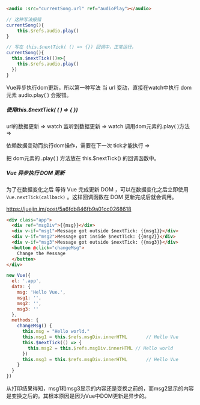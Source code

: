 ```html
<audio :src="currentSong.url" ref="audioPlay"></audio>
```

```js
// 这种写法报错
currentSong(){
    this.$refs.audio.play()
}
```

```js
// 写在 this.$nextTick( () => {}) 回调中，正常运行。
currentSong(){
  this.$nextTick(()=>{
    this.$refs.audio.play()
  })
}
```

Vue异步执行dom更新，所以第一种写法 当 url 变动，直接在watch中执行 dom 元素 audio.play( ) 会报错。

##### 使用this.$nextTick( ( ) => { }) 

url的数据更新 => watch 监听到数据更新 => watch 调用dom元素的.play( )方法 => 

依赖数据变动而执行dom操作，需要在下一次 tick才能执行 => 

把 dom元素的 .play( ) 方法放在 this.$nextTick() 的回调函数中。



##### Vue 异步执行 DOM 更新

为了在数据变化之后 等待 Vue 完成更新 DOM ，可以在数据变化之后立即使用`Vue.nextTick(callback)` 。这样回调函数在 DOM 更新完成后就会调用。

<https://juejin.im/post/5a6fdb846fb9a01cc0268618>

```html
<div class="app">
  <div ref="msgDiv">{{msg}}</div>
  <div v-if="msg1">Message got outside $nextTick: {{msg1}}</div>
  <div v-if="msg2">Message got inside $nextTick: {{msg2}}</div>
  <div v-if="msg3">Message got outside $nextTick: {{msg3}}</div>
  <button @click="changeMsg">
    Change the Message
  </button>
</div>
```

```js
new Vue({
  el: '.app',
  data: {
    msg: 'Hello Vue.',
    msg1: '',
    msg2: '',
    msg3: ''
  },
  methods: {
    changeMsg() {
      this.msg = "Hello world."
      this.msg1 = this.$refs.msgDiv.innerHTML		// Hello Vue
      this.$nextTick(() => {
        this.msg2 = this.$refs.msgDiv.innerHTML	// Hello world
      })
      this.msg3 = this.$refs.msgDiv.innerHTML		// Hello Vue
    }
  }
})
```

从打印结果得知，msg1和msg3显示的内容还是变换之前的，而msg2显示的内容是变换之后的。其根本原因是因为Vue中DOM更新是异步的。